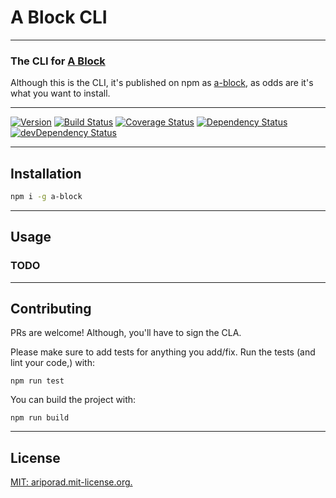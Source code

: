 # A Block CLI
---

### The CLI for [A Block](github.com/ariporad/ablock)

Although this is the CLI, it's published on npm as [a-block](npm.im/a-block), as odds are it's what you want to install.

[//]: # "ProTip(tm): This is how you make a comment in markdown. Anything between the quotes is ignored."

---
[![Version][version-badge]][version-link]
[![Build Status][build-badge]][build-link]
[![Coverage Status][coverage-badge]][coverage-link]
[![Dependency Status][deps-badge]](deps-link)
[![devDependency Status][devDeps-badge]][devDeps-link]

[//]: # "You need to update these for your new repo"

[//]: # "These two use the url-encoded package name"
[version-badge]: https://badge.fury.io/js/a-block.svg         "npm version"
[version-link]:  http://badge.fury.io/js/a-block              "npm version"

[//]: # "The rest just use the repo slug, same as github"
[build-badge]: https://travis-ci.org/ariporad/a-block-cli.svg                   "Travis CI Build Status"
[build-link]:  https://travis-ci.org/ariporad/a-block-cli                       "Travis CI Build Status"

[deps-badge]: https://david-dm.org/ariporad/a-block-cli.svg                     "Dependency Status"
[deps-link]:  https://david-dm.org/ariporad/a-block-cli                         "Dependency Status"

[devDeps-badge]: https://david-dm.org/ariporad/a-block-cli/dev-status.svg       "devDependency Status"
[devDeps-link]:  https://david-dm.org/ariporad/a-block-cli#info=devDependencies "devDependency Status"

[//]: # "This comes last, as it's really long"
[coverage-badge]: https://coveralls.io/repos/ariporad/a-block-cli/badge.svg?branch=master&service=github "Code Coverage"
[coverage-link]: https://coveralls.io/github/ariporad/a-block-cli?branch=master                          "Code Coverage"

---

## Installation

```bash
npm i -g a-block
```

---

## Usage

### TODO

---

## Contributing

PRs are welcome! Although, you'll have to sign the CLA.

Please make sure to add tests for anything you add/fix. Run the tests (and lint your code,) with:

    npm run test


You can build the project with:

    npm run build


---

## License

[MIT: ariporad.mit-license.org.](http://ariporad.mit-license.org)
